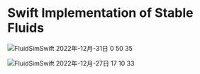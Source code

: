 # Swift Implementation of Stable Fluids

![FluidSimSwift 2022年-12月-31日 0 50 35](https://user-images.githubusercontent.com/28947703/210088675-e4605442-db10-4620-b154-0fd4288c1445.gif)

![FluidSimSwift 2022年-12月-27日 17 10 33](https://user-images.githubusercontent.com/28947703/209634447-4a69ff8c-8adb-4997-bbc3-e448ff9b8923.gif)

